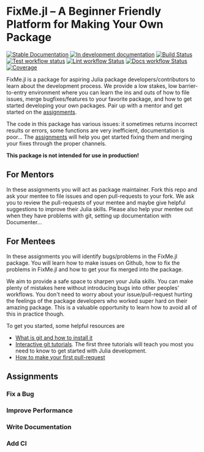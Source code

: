# FixMe.jl – A Beginner Friendly Platform for Making Your Own Package
[![Stable Documentation](https://img.shields.io/badge/docs-stable-blue.svg)](https://CasBex.github.io/FixMe.jl/stable)
[![In development documentation](https://img.shields.io/badge/docs-dev-blue.svg)](https://CasBex.github.io/FixMe.jl/dev)
[![Build Status](https://github.com/CasBex/FixMe.jl/workflows/Test/badge.svg)](https://github.com/CasBex/FixMe.jl/actions)
[![Test workflow status](https://github.com/CasBex/FixMe.jl/actions/workflows/Test.yml/badge.svg?branch=main)](https://github.com/CasBex/FixMe.jl/actions/workflows/Test.yml?query=branch%3Amain)
[![Lint workflow Status](https://github.com/CasBex/FixMe.jl/actions/workflows/Lint.yml/badge.svg?branch=main)](https://github.com/CasBex/FixMe.jl/actions/workflows/Lint.yml?query=branch%3Amain)
[![Docs workflow Status](https://github.com/CasBex/FixMe.jl/actions/workflows/Docs.yml/badge.svg?branch=main)](https://github.com/CasBex/FixMe.jl/actions/workflows/Docs.yml?query=branch%3Amain)
[![Coverage](https://codecov.io/gh/CasBex/FixMe.jl/branch/main/graph/badge.svg)](https://codecov.io/gh/CasBex/FixMe.jl)

FixMe.jl is a package for aspiring Julia package developers/contributors to learn about the development process.
We provide a low stakes, low barrier-to-entry environment where you can learn the ins and outs of how to file issues, merge bugfixes/features to your favorite package, and how to get started developing your own packages.
Pair up with a mentor and get started on the [assignments](#assignments).

The code in this package has various issues: it sometimes returns incorrect results or errors, some functions are very inefficient, documentation is poor... The [assignments](#assignments) will help you get started fixing them and merging your fixes through the proper channels.

**This package is not intended for use in production!**

## For Mentors

In these assignments you will act as package maintainer.
Fork this repo and ask your mentee to file issues and open pull-requests to your fork.
We ask you to review the pull-requests of your mentee and maybe give helpful suggestions to improve their Julia skills. 
Please also help your mentee out when they have problems with git, setting up documentation with Documenter...

## For Mentees
In these assignments you will identify bugs/problems in the FixMe.jl package.
You will learn how to make issues on Github, how to fix the problems in FixMe.jl and how to get your fix merged into the package.

We aim to provide a safe space to sharpen your Julia skills. 
You can make plenty of mistakes here without introducing bugs into other peoples' workflows.
You don't need to worry about your issue/pull-request hurting the feelings of the package developers who worked super hard on their amazing package.
This is a valuable opportunity to learn how to avoid all of this in practice though.

To get you started, some helpful resources are
- [What is git and how to install it](https://github.blog/2024-05-27-what-is-git-our-beginners-guide-to-version-control/)
- [Interactive git tutorials](https://learngitbranching.js.org/). The first three tutorials will teach you most you need to know to get started with Julia development.
- [How to make your first pull-request](https://www.freecodecamp.org/news/how-to-make-your-first-pull-request-on-github-3/)

## Assignments

### Fix a Bug

### Improve Performance

### Write Documentation

### Add CI
